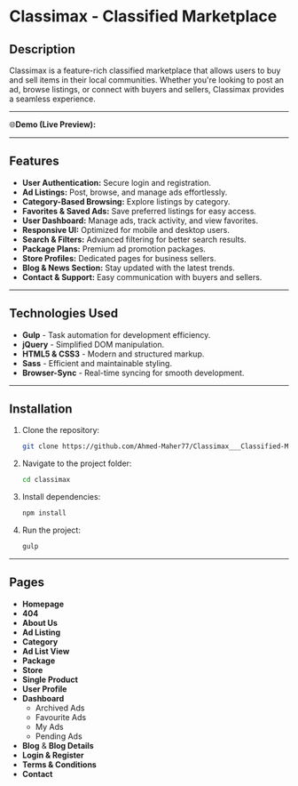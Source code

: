 # Classimax - Classified Marketplace

## Description
Classimax is a feature-rich classified marketplace that allows users to buy and sell items in their local communities. Whether you're looking to post an ad, browse listings, or connect with buyers and sellers, Classimax provides a seamless experience.

<hr/>

🌐**Demo (Live Preview):** <a href="" target="_blank"></a> 

<hr/>

## Features
- **User Authentication:** Secure login and registration.
- **Ad Listings:** Post, browse, and manage ads effortlessly.
- **Category-Based Browsing:** Explore listings by category.
- **Favorites & Saved Ads:** Save preferred listings for easy access.
- **User Dashboard:** Manage ads, track activity, and view favorites.
- **Responsive UI:** Optimized for mobile and desktop users.
- **Search & Filters:** Advanced filtering for better search results.
- **Package Plans:** Premium ad promotion packages.
- **Store Profiles:** Dedicated pages for business sellers.
- **Blog & News Section:** Stay updated with the latest trends.
- **Contact & Support:** Easy communication with buyers and sellers.

<hr/>

## Technologies Used
- **Gulp** - Task automation for development efficiency.
- **jQuery** - Simplified DOM manipulation.
- **HTML5 & CSS3** - Modern and structured markup.
- **Sass** - Efficient and maintainable styling.
- **Browser-Sync** - Real-time syncing for smooth development.

<hr/>

## Installation
1. Clone the repository:
   ```sh
   git clone https://github.com/Ahmed-Maher77/Classimax___Classified-Marketplace.git
   ```
2. Navigate to the project folder:
   ```sh
   cd classimax
   ```
3. Install dependencies:
   ```sh
   npm install
   ```
4. Run the project:
   ```sh
   gulp
   ```

<hr/>

## Pages
- **Homepage**
- **404**
- **About Us**
- **Ad Listing**
- **Category**
- **Ad List View**
- **Package**
- **Store**
- **Single Product**
- **User Profile**
- **Dashboard**
  - Archived Ads
  - Favourite Ads
  - My Ads
  - Pending Ads
- **Blog** & **Blog Details**
- **Login & Register**
- **Terms & Conditions**
- **Contact**

